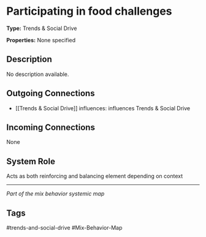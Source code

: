 # Participating in food challenges

**Type:** Trends & Social Drive

**Properties:** None specified

## Description
No description available.

## Outgoing Connections
- [[Trends & Social Drive]] influences: influences Trends & Social Drive

## Incoming Connections
None

## System Role
Acts as both reinforcing and balancing element depending on context

---
*Part of the mix behavior systemic map*

## Tags
#trends-and-social-drive #Mix-Behavior-Map
